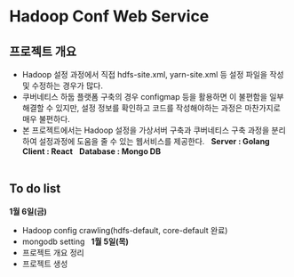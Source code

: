 # Hadoop Conf Web Service

## 프로젝트 개요
* Hadoop 설정 과정에서 직접 hdfs-site.xml, yarn-site.xml 등 설정 파일을 작성 및 수정하는 경우가 많다.
* 쿠버네티스 하둡 플랫폼 구축의 경우 configmap 등을 활용하면 이 불편함을 일부 해결할 수 있지만, 설정 정보를 확인하고 코드를 작성해야하는 과정은 마찬가지로 매우 불편하다.
* 본 프로젝트에서는 Hadoop 설정을 가상서버 구축과 쿠버네티스 구축 과정을 분리하여 설정과정에 도움을 줄 수 있는 웹서비스를 제공한다.
&nbsp;
**Server : Golang** &nbsp;
**Client : React** &nbsp;
**Database : Mongo DB** &nbsp;
<br></br>



## To do list
**1월 6일(금)**
* Hadoop config crawling(hdfs-default, core-default 완료)
* mongodb setting
&nbsp;
**1월 5일(목)**
* 프로젝트 개요 정리
* 프로젝트 생성


